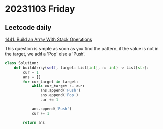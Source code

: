 # 20231103 Friday

## Leetcode daily

[1441. Build an Array With Stack Operations](https://leetcode.com/problems/build-an-array-with-stack-operations/description/?envType=daily-question&envId=2023-11-03)

This question is simple as soon as you find the pattern, if the value is not in the target, we add a 'Pop' else a 'Push'.

```py
class Solution:
    def buildArray(self, target: List[int], n: int) -> List[str]:
        cur = 1
        ans = []
        for cur_target in target:
            while cur_target != cur:
                ans.append('Push')
                ans.append('Pop')
                cur += 1

            ans.append('Push')
            cur += 1

        return ans

```
